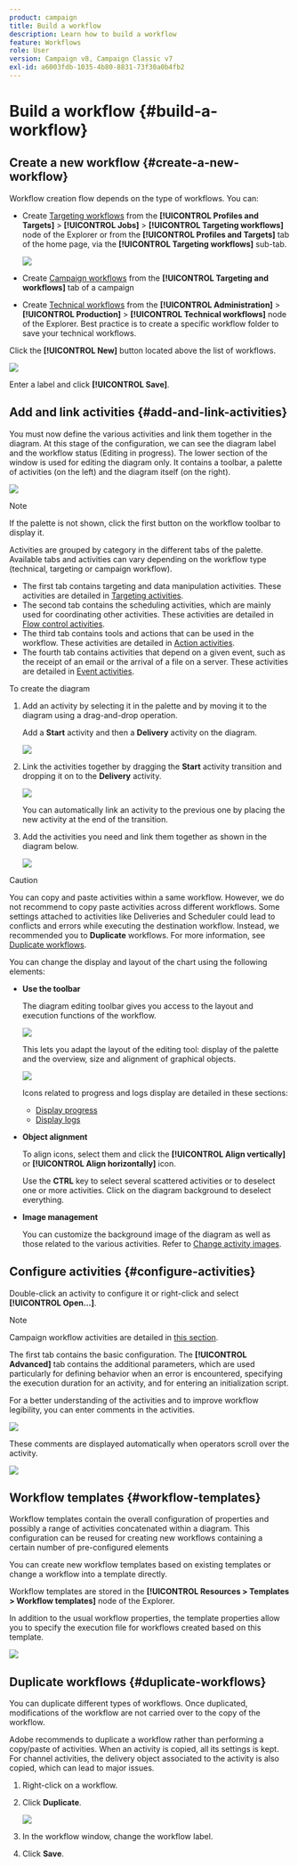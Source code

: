 ```yaml
---
product: campaign
title: Build a workflow
description: Learn how to build a workflow
feature: Workflows
role: User
version: Campaign v8, Campaign Classic v7
exl-id: a6003fdb-1035-4b80-8831-73f30a0b4fb2
---
```

# Build a workflow {#build-a-workflow}

## Create a new workflow {#create-a-new-workflow}

Workflow creation flow depends on the type of workflows. You can:

* Create [Targeting workflows](#targeting-workflows) from  the **[!UICONTROL Profiles and Targets]** > **[!UICONTROL Jobs]** > **[!UICONTROL Targeting workflows]** node of the Explorer or from the **[!UICONTROL Profiles and Targets]** tab of the home page, via the **[!UICONTROL Targeting workflows]** sub-tab.

  ![](assets/create-targeting-wf.png)

* Create [Campaign workflows](#campaign-workflows) from the **[!UICONTROL Targeting and workflows]** tab of a campaign

* Create [Technical workflows](#technical-workflows) from  the **[!UICONTROL Administration]** > **[!UICONTROL Production]** > **[!UICONTROL Technical workflows]** node of the Explorer. Best practice is to create a specific workflow folder to save your technical workflows.

Click the **[!UICONTROL New]** button located above the list of workflows.

![](assets/create_a_wf_icon.png)

Enter a label and click **[!UICONTROL Save]**.

## Add and link activities {#add-and-link-activities}

You must now define the various activities and link them together in the diagram. At this stage of the configuration, we can see the diagram label and the workflow status (Editing in progress). The lower section of the window is used for editing the diagram only. It contains a toolbar, a palette of activities (on the left) and the diagram itself (on the right).

![](assets/new-workflow-2.png)

>[!NOTE]
>
>If the palette is not shown, click the first button on the workflow toolbar to display it.

Activities are grouped by category in the different tabs of the palette. Available tabs and activities can vary depending on the workflow type (technical, targeting or campaign workflow).

* The first tab contains targeting and data manipulation activities. These activities are detailed in [Targeting activities](targeting-activities.md).
* The second tab contains the scheduling activities, which are mainly used for coordinating other activities. These activities are detailed in [Flow control activities](flow-control-activities.md).
* The third tab contains tools and actions that can be used in the workflow. These activities are detailed in [Action activities](action-activities.md).
* The fourth tab contains activities that depend on a given event, such as the receipt of an email or the arrival of a file on a server. These activities are detailed in [Event activities](event-activities.md).

To create the diagram

1. Add an activity by selecting it in the palette and by moving it to the diagram using a drag-and-drop operation.

   Add a **Start** activity and then a **Delivery** activity on the diagram.

   ![](assets/new-workflow-3.png)

1. Link the activities together by dragging the **Start** activity transition and dropping it on to the **Delivery** activity.

   ![](assets/new-workflow-4.png)

   You can automatically link an activity to the previous one by placing the new activity at the end of the transition.

1. Add the activities you need and link them together as shown in the diagram below.

   ![](assets/new-workflow-5.png)

>[!CAUTION]
>
>You can copy and paste activities within a same workflow. However, we do not recommend to copy paste activities across different workflows. Some settings attached to activities like Deliveries and Scheduler could lead to conflicts and errors while executing the destination workflow. Instead, we recommended you to  **Duplicate** workflows. For more information, see [Duplicate workflows](#duplicate-workflows).

You can change the display and layout of the chart using the following elements:

* **Use the toolbar**

  The diagram editing toolbar gives you access to the layout and execution functions of the workflow.

  ![](assets/wf-toolbar.png)

  This lets you adapt the layout of the editing tool: display of the palette and the overview, size and alignment of graphical objects.

  ![](assets/s_user_segmentation_toolbar.png)

  Icons related to progress and logs display are detailed in these sections:
  
    * [Display progress](monitor-workflow-execution.md#displaying-progress)
    * [Display logs](monitor-workflow-execution.md#displaying-logs)

* **Object alignment**

  To align icons, select them and click the **[!UICONTROL Align vertically]** or **[!UICONTROL Align horizontally]** icon.

  Use the **CTRL** key to select several scattered activities or to deselect one or more activities. Click on the diagram background to deselect everything.

* **Image management**

  You can customize the background image of the diagram as well as those related to the various activities. Refer to [Change activity images](change-activity-images.md).

## Configure activities {#configure-activities}

Double-click an activity to configure it or right-click and select **[!UICONTROL Open...]**.

>[!NOTE]
>
>Campaign workflow activities are detailed in [this section](activities.md).

The first tab contains the basic configuration. The **[!UICONTROL Advanced]** tab contains the additional parameters, which are used particularly for defining behavior when an error is encountered, specifying the execution duration for an activity, and for entering an initialization script.

For a better understanding of the activities and to improve workflow legibility, you can enter comments in the activities.

![](assets/example1-comment.png)

These comments are displayed automatically when operators scroll over the activity.

![](assets/example2-comment.png)


## Workflow templates {#workflow-templates}

Workflow templates contain the overall configuration of properties and possibly a range of activities concatenated within a diagram. This configuration can be reused for creating new workflows containing a certain number of pre-configured elements

You can create new workflow templates based on existing templates or change a workflow into a template directly.

Workflow templates are stored in the **[!UICONTROL Resources > Templates > Workflow templates]** node of the Explorer.

In addition to the usual workflow properties, the template properties allow you to specify the execution file for workflows created based on this template.

![](assets/wf-template-properties.png)

## Duplicate workflows {#duplicate-workflows}

You can duplicate different types of workflows. Once duplicated, modifications of the workflow are not carried over to the copy of the workflow.

Adobe recommends to duplicate a workflow rather than performing a copy/paste of activities. When an activity is copied, all its settings is kept. For channel activities, the delivery object associated to the activity is also copied, which can lead to major issues.

1. Right-click on a workflow.
1. Click **Duplicate**.

     ![](assets/duplicate-workflows.png)

1. In the workflow window, change the workflow label.
1. Click **Save**.

